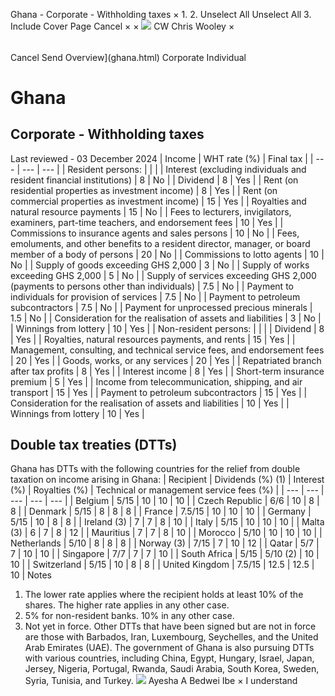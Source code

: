 Ghana - Corporate - Withholding taxes
×
1.
2.
Unselect All
Unselect All
3.
Include Cover Page
Cancel
×
×
![](-/media/world-wide-tax-summaries/attachments/global---chris-wooley.ashx%3Frev=ac5e5f3223b34096b1afc2a6009c7320&revision=ac5e5f32-23b3-4096-b1af-c2a6009c7320&hash=859B7ADC84DC2CBEC9760E9E6EE7DE6D0A8BFCDF)
CW
Chris Wooley
×
######
Cancel
Send
Overview](ghana.html)
Corporate
Individual
# Ghana
## Corporate - Withholding taxes
Last reviewed - 03 December 2024
| Income | WHT rate (%) | Final tax |
| --- | --- | --- |
| Resident persons: |  |  |
| Interest (excluding individuals and resident financial institutions) | 8 | No |
| Dividend | 8 | Yes |
| Rent (on residential properties as investment income) | 8 | Yes |
| Rent (on commercial properties as investment income) | 15 | Yes |
| Royalties and natural resource payments | 15 | No |
| Fees to lecturers, invigilators, examiners, part-time teachers, and endorsement fees | 10 | Yes |
| Commissions to insurance agents and sales persons | 10 | No |
| Fees, emoluments, and other benefits to a resident director, manager, or board member of a body of persons | 20 | No |
| Commissions to lotto agents | 10 | No |
| Supply of goods exceeding GHS 2,000 | 3 | No |
| Supply of works exceeding GHS 2,000 | 5 | No |
| Supply of services exceeding GHS 2,000 (payments to persons other than individuals) | 7.5 | No |
| Payment to individuals for provision of services | 7.5 | No |
| Payment to petroleum subcontractors | 7.5 | No |
| Payment for unprocessed precious minerals | 1.5 | No |
| Consideration for the realisation of assets and liabilities | 3 | No |
| Winnings from lottery | 10 | Yes |
| Non-resident persons: |  |  |
| Dividend | 8 | Yes |
| Royalties, natural resources payments, and rents | 15 | Yes |
| Management, consulting, and technical service fees, and endorsement fees | 20 | Yes |
| Goods, works, or any services | 20 | Yes |
| Repatriated branch after tax profits | 8 | Yes |
| Interest income | 8 | Yes |
| Short-term insurance premium | 5 | Yes |
| Income from telecommunication, shipping, and air transport | 15 | Yes |
| Payment to petroleum subcontractors | 15 | Yes |
| Consideration for the realisation of assets and liabilities | 10 | Yes |
| Winnings from lottery | 10 | Yes |
## Double tax treaties (DTTs)
Ghana has DTTs with the following countries for the relief from double taxation on income arising in Ghana:
| Recipient | Dividends (%) (1) | Interest (%) | Royalties (%) | Technical or management service fees (%) |
| --- | --- | --- | --- | --- |
| Belgium | 5/15 | 10 | 10 | 10 |
| Czech Republic | 6/6 | 10 | 8 | 8 |
| Denmark | 5/15 | 8 | 8 | 8 |
| France | 7.5/15 | 10 | 10 | 10 |
| Germany | 5/15 | 10 | 8 | 8 |
| Ireland (3) | 7 | 7 | 8 | 10 |
| Italy | 5/15 | 10 | 10 | 10 |
| Malta (3) | 6 | 7 | 8 | 12 |
| Mauritius | 7 | 7 | 8 | 10 |
| Morocco | 5/10 | 10 | 10 | 10 |
| Netherlands | 5/10 | 8 | 8 | 8 |
| Norway (3) | 7/15 | 7 | 10 | 12 |
| Qatar | 5/7 | 7 | 10 | 10 |
| Singapore | 7/7 | 7 | 7 | 10 |
| South Africa | 5/15 | 5/10 (2) | 10 | 10 |
| Switzerland | 5/15 | 10 | 8 | 8 |
| United Kingdom | 7.5/15 | 12.5 | 12.5 | 10 |
Notes
1. The lower rate applies where the recipient holds at least 10% of the shares. The higher rate applies in any other case.
2. 5% for non-resident banks. 10% in any other case.
3. Not yet in force. Other DTTs that have been signed but are not in force are those with Barbados, Iran, Luxembourg, Seychelles, and the United Arab Emirates (UAE).
The government of Ghana is also pursuing DTTs with various countries, including China, Egypt, Hungary, Israel, Japan, Jersey, Nigeria, Portugal, Rwanda, Saudi Arabia, South Korea, Sweden, Syria, Tunisia, and Turkey.
![](-/media/world-wide-tax-summaries/attachments/ghana-ayesha-bedwei.ashx%3Frev=40ca845eb26d406385f0303be483bfc9&revision=40ca845e-b26d-4063-85f0-303be483bfc9&hash=8F08F39B4DE87978C82B52AB48D2702FE69BDAF2)
Ayesha A Bedwei Ibe
×
I understand